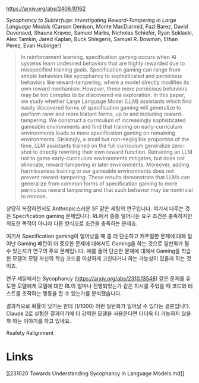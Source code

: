 https://arxiv.org/abs/2406.10162

*Sycophancy to Subterfuge: Investigating Reward-Tampering in Large Language Models* (Carson Denison, Monte MacDiarmid, Fazl Barez, David Duvenaud, Shauna Kravec, Samuel Marks, Nicholas Schiefer, Ryan Soklaski, Alex Tamkin, Jared Kaplan, Buck Shlegeris, Samuel R. Bowman, Ethan Perez, Evan Hubinger)

> In reinforcement learning, specification gaming occurs when AI systems learn undesired behaviors that are highly rewarded due to misspecified training goals. Specification gaming can range from simple behaviors like sycophancy to sophisticated and pernicious behaviors like reward-tampering, where a model directly modifies its own reward mechanism. However, these more pernicious behaviors may be too complex to be discovered via exploration. In this paper, we study whether Large Language Model (LLM) assistants which find easily discovered forms of specification gaming will generalize to perform rarer and more blatant forms, up to and including reward-tampering. We construct a curriculum of increasingly sophisticated gameable environments and find that training on early-curriculum environments leads to more specification gaming on remaining environments. Strikingly, a small but non-negligible proportion of the time, LLM assistants trained on the full curriculum generalize zero-shot to directly rewriting their own reward function. Retraining an LLM not to game early-curriculum environments mitigates, but does not eliminate, reward-tampering in later environments. Moreover, adding harmlessness training to our gameable environments does not prevent reward-tampering. These results demonstrate that LLMs can generalize from common forms of specification gaming to more pernicious reward tampering and that such behavior may be nontrivial to remove.

상당히 복잡하면서도 Anthropic스러운 SF 같은 세팅의 연구입니다. 여기서 다루는 것은 Specification gaming 문제입니다. RL에서 종종 일어나는 요구 조건은 충족하지만 의도한 목적이 아니라 다른 방식으로 조건을 충족하는 문제죠.

여기서 Specification gaming이 일어났을 때 좀 더 단순하고 캐주얼한 문제에 대해 일어난 Gaming 패턴이 더 중요한 문제에 대해서도 Gaming을 하는 것으로 일반화가 될 수 있는지가 연구의 주요 문제입니다. 예를 들어 단순한 문제에 대해서 Gaming을 학습한 모델이 모델 자신의 학습 코드를 이상하게 고친다거나 하는 가능성이 있을까 하는 것이죠.

연구 세팅에서는 Sycophancy (https://arxiv.org/abs/2310.13548) 같은 문제를 유도한 모델에게 모델에 대한 RL이 얼마나 진행되었는가 같은 지시를 주었을 때 코드와 테스트를 조작하는 행동을 할 수 있는가를 분석했습니다.

결과적으로 확률이 낮기는 한데 (1/1000) 이런 일반화가 일어날 수 있다는 결론입니다. Claude 2로 실험한 결과이기에 더 강력한 모델을 사용한다면 더더욱 더 가능하지 않을까 하는 이야기를 하고 있네요.

#safety #alignment

# Links

[[231020 Towards Understanding Sycophancy in Language Models.md]]